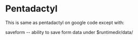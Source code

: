 Pentadactyl
============

This is same as pentadactyl on google code except with:

saveform -- ability to save form data under $runtimedir/data/
